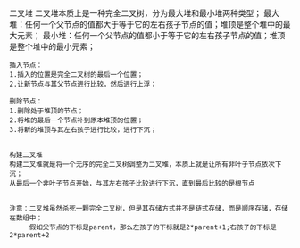 二叉堆
    二叉堆本质上是一种完全二叉树，分为最大堆和最小堆两种类型；
    最大堆：任何一个父节点的值都大于等于它的左右孩子节点的值；堆顶是整个堆中的最大元素；
    最小堆：任何一个父节点的值都小于等于它的左右孩子节点的值；堆顶是整个堆中的最小元素；

    插入节点：
    1.插入的位置是完全二叉树的最后一个位置；
    2.让新节点与其父节点进行比较，然后进行上浮；

    删除节点：
    1.删除处于堆顶的节点；
    2.将堆的最后一个节点补到原本堆顶的位置；
    3.将新的堆顶与其左右孩子进行比较，进行下沉；


    构建二叉堆
    构建二叉堆就是将一个无序的完全二叉树调整为二叉堆，本质上就是让所有非叶子节点依次下沉；
    从最后一个非叶子节点开始，与其左右孩子比较进行下沉，直到最后比较的是根节点


    注意：二叉堆虽然杀死一颗完全二叉树，但是其存储方式并不是链式存储，而是顺序存储，存储在数组中；
         假如父节点的下标是parent，那么左孩子的下标就是2*parent+1;右孩子的下标是2*parent+2









